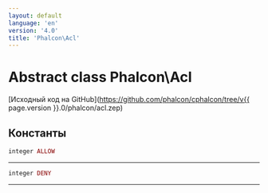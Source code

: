 ```yaml
---
layout: default
language: 'en'
version: '4.0'
title: 'Phalcon\Acl'
---
```

# Abstract class **Phalcon\Acl**

[Исходный код на GitHub](https://github.com/phalcon/cphalcon/tree/v{{ page.version }}.0/phalcon/acl.zep)

## Константы

```php
integer ALLOW
```

* * *

```php
integer DENY
```

* * *